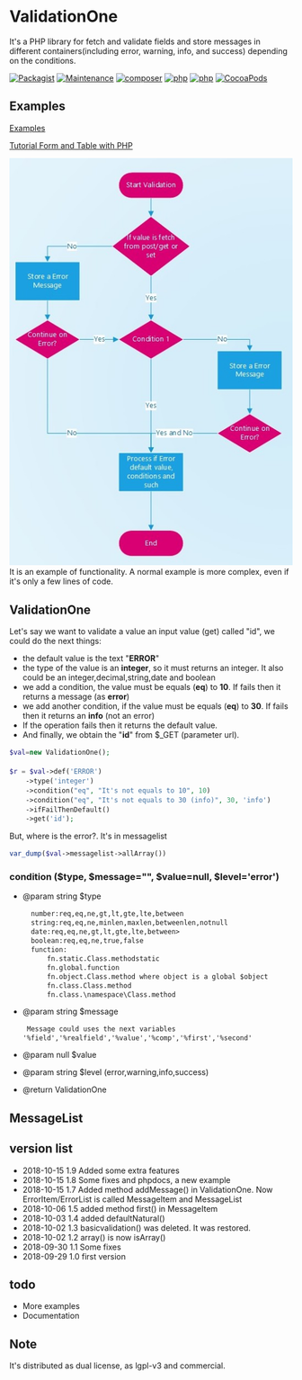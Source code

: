 # ValidationOne
It's a PHP library for fetch and validate fields and store messages in different containers(including error, warning, info, and success) depending on the conditions.


[![Packagist](https://img.shields.io/packagist/v/eftec/validationone.svg)](https://packagist.org/packages/eftec/validationone)
[![Maintenance](https://img.shields.io/maintenance/yes/2018.svg)]()
[![composer](https://img.shields.io/badge/composer-%3E1.6-blue.svg)]()
[![php](https://img.shields.io/badge/php->5.6-green.svg)]()
[![php](https://img.shields.io/badge/php-7.x-green.svg)]()
[![CocoaPods](https://img.shields.io/badge/docs-70%25-yellow.svg)]()

## Examples

[Examples](https://github.com/EFTEC/ValidationOne/tree/master/examples)

[Tutorial Form and Table with PHP](https://github.com/EFTEC/BladeOne-tutorial1)

![diagram example](examples/docs/DiagramExample.jpg)
It is an example of functionality.  A normal example is more complex, even if it's only a few lines of code.


## ValidationOne

Let's say we want to validate a value an input value (get) called "id", we could do the next things:

* the default value is the text "**ERROR**"
* the type of the value is an **integer**, so it must returns an integer.   It also could be an integer,decimal,string,date and boolean
* we add a condition, the value must be equals (**eq**) to **10**. If fails then it returns a message (as **error**)
* we add another condition, if the value must be equals (**eq**) to **30**. If fails then it returns an **info** (not an error)
* If the operation fails then it returns the default value.
* And finally, we obtain the "**id**" from $_GET (parameter url).

```php
$val=new ValidationOne();

$r = $val->def('ERROR')
    ->type('integer')
    ->condition("eq", "It's not equals to 10", 10)
    ->condition("eq", "It's not equals to 30 (info)", 30, 'info')
    ->ifFailThenDefault()
    ->get('id');
```

But, where is the error?.  It's in messagelist

```php
var_dump($val->messagelist->allArray())
```

### condition ($type, $message="", $value=null, $level='error')

* @param string $type  


        number:req,eq,ne,gt,lt,gte,lte,between
        string:req,eq,ne,minlen,maxlen,betweenlen,notnull
        date:req,eq,ne,gt,lt,gte,lte,between>
        boolean:req,eq,ne,true,false
        function:
            fn.static.Class.methodstatic
            fn.global.function
            fn.object.Class.method where object is a global $object
            fn.class.Class.method
            fn.class.\namespace\Class.method

* @param string $message  

       Message could uses the next variables '%field','%realfield','%value','%comp','%first','%second'  

* @param null $value
* @param string $level (error,warning,info,success)
* @return ValidationOne

## MessageList




## version list

* 2018-10-15 1.9 Added some extra features
* 2018-10-15 1.8 Some fixes and phpdocs, a new example
* 2018-10-15 1.7 Added method addMessage() in ValidationOne. Now ErrorItem/ErrorList is called MessageItem and MessageList
* 2018-10-06 1.5 added method first() in MessageItem 
* 2018-10-03 1.4 added defaultNatural()
* 2018-10-02 1.3 basicvalidation() was deleted. It was restored.
* 2018-10-02 1.2 array() is now isArray()
* 2018-09-30 1.1 Some fixes
* 2018-09-29 1.0 first version

## todo
* More examples
* Documentation


## Note
 
It's distributed as dual license, as lgpl-v3 and commercial.
